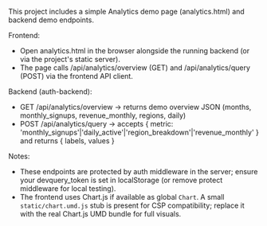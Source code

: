 This project includes a simple Analytics demo page (analytics.html) and backend demo endpoints.

Frontend:
- Open analytics.html in the browser alongside the running backend (or via the project's static server).
- The page calls /api/analytics/overview (GET) and /api/analytics/query (POST) via the frontend API client.

Backend (auth-backend):
- GET /api/analytics/overview  -> returns demo overview JSON (months, monthly_signups, revenue_monthly, regions, daily)
- POST /api/analytics/query    -> accepts { metric: 'monthly_signups'|'daily_active'|'region_breakdown'|'revenue_monthly' } and returns { labels, values }

Notes:
- These endpoints are protected by auth middleware in the server; ensure your devquery_token is set in localStorage (or remove protect middleware for local testing).
- The frontend uses Chart.js if available as global `Chart`. A small `static/chart.umd.js` stub is present for CSP compatibility; replace it with the real Chart.js UMD bundle for full visuals.
